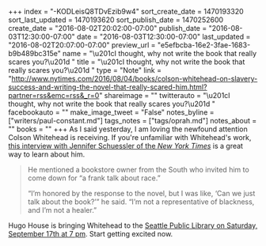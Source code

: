 +++
index = "-KODLeisQ8TDvEzib9w4"
sort_create_date = 1470193320
sort_last_updated = 1470193620
sort_publish_date = 1470252600
create_date = "2016-08-02T20:02:00-07:00"
publish_date = "2016-08-03T12:30:00-07:00"
date = "2016-08-03T12:30:00-07:00"
last_updated = "2016-08-02T20:07:00-07:00"
preview_url = "e5efbcba-16e2-3fae-1683-b9b489bc315e"
name = "\u201cI thought, why not write the book that really scares you?\u201d "
title = "\u201cI thought, why not write the book that really scares you?\u201d "
type = "Note"
link = "http://www.nytimes.com/2016/08/04/books/colson-whitehead-on-slavery-success-and-writing-the-novel-that-really-scared-him.html?partner=rss&emc=rss&_r=0"
shareimage = ""
twitterauto = "\u201cI thought, why not write the book that really scares you?\u201d "
facebookauto = ""
make_image_tweet = "False"
notes_byline = ["writers/paul-constant.md"]
tags_notes = ["tags/oprah.md"]
notes_about = ""
books = ""
+++
As I said yesterday, I am loving the newfound attention Colson Whitehead is receiving. If you're unfamiliar with Whitehead's work, [this interview with Jennifer Schuessler of the *New York Times*](http://www.nytimes.com/2016/08/04/books/colson-whitehead-on-slavery-success-and-writing-the-novel-that-really-scared-him.html?partner=rss&emc=rss&_r=0) is a great way to learn about him.

<blockquote><p>He mentioned a bookstore owner from the South who invited him to come down for “a frank talk about race.”</p>

<p>“I’m honored by the response to the novel, but I was like, ‘Can we just talk about the book?’” he said. “I’m not a representative of blackness, and I’m not a healer.”</p></blockquote>

Hugo House is bringing Whitehead to the [Seattle Public Library on Saturday, September 17th at 7 pm](https://hugohouse.org/event/colson-whitehead/). Start getting excited now.